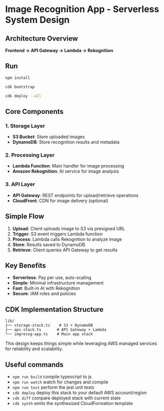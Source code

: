 # Image Recognition App - Serverless System Design

## Architecture Overview

**Frontend → API Gateway → Lambda → Rekognition**

## Run

```bash
npm install

cdk bootstrap

cdk deploy --all
```

## Core Components

### 1. **Storage Layer**
- **S3 Bucket**: Store uploaded images
- **DynamoDB**: Store recognition results and metadata

### 2. **Processing Layer**
- **Lambda Function**: Main handler for image processing
- **Amazon Rekognition**: AI service for image analysis

### 3. **API Layer**
- **API Gateway**: REST endpoints for upload/retrieve operations
- **CloudFront**: CDN for image delivery (optional)

## Simple Flow

1. **Upload**: Client uploads image to S3 via presigned URL
2. **Trigger**: S3 event triggers Lambda function
3. **Process**: Lambda calls Rekognition to analyze image
4. **Store**: Results saved to DynamoDB
5. **Retrieve**: Client queries API Gateway to get results

## Key Benefits
- **Serverless**: Pay per use, auto-scaling
- **Simple**: Minimal infrastructure management
- **Fast**: Built-in AI with Rekognition
- **Secure**: IAM roles and policies

## CDK Implementation Structure
```
lib/
├── storage-stack.ts    # S3 + DynamoDB
├── api-stack.ts       # API Gateway + Lambda
└── imgrecog-app.ts    # Main app stack
```

This design keeps things simple while leveraging AWS managed services for reliability and scalability.

## Useful commands

* `npm run build`   compile typescript to js
* `npm run watch`   watch for changes and compile
* `npm run test`    perform the jest unit tests
* `cdk deploy`      deploy this stack to your default AWS account/region
* `cdk diff`        compare deployed stack with current state
* `cdk synth`       emits the synthesized CloudFormation template
